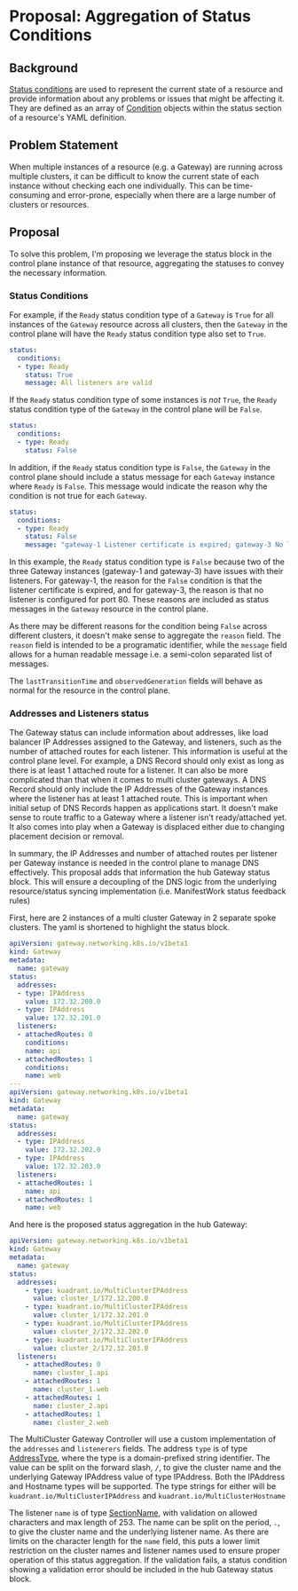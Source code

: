 # Proposal: Aggregation of Status Conditions

## Background

[Status conditions](https://github.com/kubernetes/community/blob/master/contributors/devel/sig-architecture/api-conventions.md#typical-status-properties) are used to represent the current state of a resource and provide information about any problems or issues that might be affecting it. They are defined as an array of [Condition](https://pkg.go.dev/k8s.io/apimachinery@v0.26.3/pkg/apis/meta/v1#Condition) objects within the status section of a resource's YAML definition.

## Problem Statement

When multiple instances of a resource (e.g. a Gateway) are running across multiple clusters, it can be difficult to know the current state of each instance without checking each one individually. This can be time-consuming and error-prone, especially when there are a large number of clusters or resources.

## Proposal

To solve this problem, I'm proposing we leverage the status block in the control plane instance of that resource, aggregating the statuses to convey the necessary information.

### Status Conditions

For example, if the `Ready` status condition type of a `Gateway` is `True` for all instances of the `Gateway` resource across all clusters, then the `Gateway` in the control plane will have the `Ready` status condition type also set to `True`.

```yaml
status:
  conditions:
  - type: Ready
    status: True
    message: All listeners are valid
```

If the `Ready` status condition type of some instances is *not* `True`, the `Ready` status condition type of the `Gateway` in the control plane will be `False`.

```yaml
status:
  conditions:
  - type: Ready
    status: False
```

In addition, if the `Ready` status condition type is `False`, the `Gateway` in the control plane should include a status message for each `Gateway` instance where `Ready` is `False`. This message would indicate the reason why the condition is not true for each `Gateway`.

```yaml
status:
  conditions:
  - type: Ready
    status: False
    message: "gateway-1 Listener certificate is expired; gateway-3 No listener configured for port 80"
```

In this example, the `Ready` status condition type is `False` because two of the three Gateway instances (gateway-1 and gateway-3) have issues with their listeners. For gateway-1, the reason for the `False` condition is that the listener certificate is expired, and for gateway-3, the reason is that no listener is configured for port 80. These reasons are included as status messages in the `Gateway` resource in the control plane.

As there may be different reasons for the condition being `False` across different clusters, it doesn't make sense to aggregate the `reason` field. The `reason` field is intended to be a programatic identifier, while the `message` field allows for a human readable message i.e. a semi-colon separated list of messages.

The `lastTransitionTime` and `observedGeneration` fields will behave as normal for the resource in the control plane.

### Addresses and Listeners status

The Gateway status can include information about addresses, like load balancer IP Addresses assigned to the Gateway,
and listeners, such as the number of attached routes for each listener.
This information is useful at the control plane level.
For example, a DNS Record should only exist as long as there is at least 1 attached route for a listener.
It can also be more complicated than that when it comes to multi cluster gateways.
A DNS Record should only include the IP Addresses of the Gateway instances where the listener has at least 1 attached route.
This is important when initial setup of DNS Records happen as applications start.
It doesn't make sense to route traffic to a Gateway where a listener isn't ready/attached yet.
It also comes into play when a Gateway is displaced either due to changing placement decision or removal.

In summary, the IP Addresses and number of attached routes per listener per Gateway instance is needed in the control plane to manage DNS effectively.
This proposal adds that information the hub Gateway status block.
This will ensure a decoupling of the DNS logic from the underlying resource/status syncing implementation (i.e. ManifestWork status feedback rules)

First, here are 2 instances of a multi cluster Gateway in 2 separate spoke clusters.
The yaml is shortened to highlight the status block.

```yaml
apiVersion: gateway.networking.k8s.io/v1beta1
kind: Gateway
metadata:
  name: gateway
status:
  addresses:
  - type: IPAddress
    value: 172.32.200.0
  - type: IPAddress
    value: 172.32.201.0
  listeners:
  - attachedRoutes: 0
    conditions:
    name: api
  - attachedRoutes: 1
    conditions:
    name: web
---
apiVersion: gateway.networking.k8s.io/v1beta1
kind: Gateway
metadata:
  name: gateway
status:
  addresses:
  - type: IPAddress
    value: 172.32.202.0
  - type: IPAddress
    value: 172.32.203.0
  listeners:
  - attachedRoutes: 1
    name: api
  - attachedRoutes: 1
    name: web
```

And here is the proposed status aggregation in the hub Gateway:

```yaml
apiVersion: gateway.networking.k8s.io/v1beta1
kind: Gateway
metadata:
  name: gateway
status:
  addresses:
    - type: kuadrant.io/MultiClusterIPAddress
      value: cluster_1/172.32.200.0
    - type: kuadrant.io/MultiClusterIPAddress
      value: cluster_1/172.32.201.0
    - type: kuadrant.io/MultiClusterIPAddress
      value: cluster_2/172.32.202.0
    - type: kuadrant.io/MultiClusterIPAddress
      value: cluster_2/172.32.203.0
  listeners:
    - attachedRoutes: 0
      name: cluster_1.api
    - attachedRoutes: 1
      name: cluster_1.web
    - attachedRoutes: 1
      name: cluster_2.api
    - attachedRoutes: 1
      name: cluster_2.web
```

The MultiCluster Gateway Controller will use a custom implementation of the `addresses` and `listenerers` fields.
The address `type` is of type [AddressType](https://github.com/kubernetes-sigs/gateway-api/blob/f883de997b88dd6ee138930198542da8a9b2f634/apis/v1beta1/shared_types.go#L552), where the type is a domain-prefixed string identifier.
The value can be split on the forward slash, `/`, to give the cluster name and the underlying Gateway IPAddress value of type IPAddress.
Both the IPAddress and Hostname types will be supported.
The type strings for either will be `kuadrant.io/MultiClusterIPAddress` and `kuadrant.io/MultiClusterHostname`

The listener `name` is of type [SectionName](https://github.com/kubernetes-sigs/gateway-api/blob/f883de997b88dd6ee138930198542da8a9b2f634/apis/v1beta1/shared_types.go#L484), with validation on allowed characters and max length of 253.
The name can be split on the period, `.`, to give the cluster name and the underlying listener name.
As there are limits on the character length for the `name` field, this puts a lower limit restriction on the cluster names and listener names used to ensure proper operation of this status aggregation.
If the validation fails, a status condition showing a validation error should be included in the hub Gateway status block.
